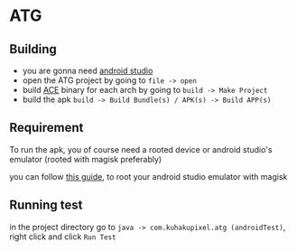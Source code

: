 # ATG

## Building 
- you are gonna need [android studio](https://developer.android.com/studio)
- open the ATG project by going to `file -> open`
- build [ACE](../ACE) binary for each arch by going to `build -> Make Project`
- build the apk `build -> Build Bundle(s) / APK(s) -> Build APP(s)`

## Requirement
To run the apk, you of course need a rooted device or android studio's emulator
(rooted with magisk preferably)

you can follow [this guide](https://github.com/newbit1/rootAVD), to root your android studio emulator with
magisk


## Running test
in the project directory go to 
`java -> com.kuhakupixel.atg (androidTest)`, right click and click `Run Test`

